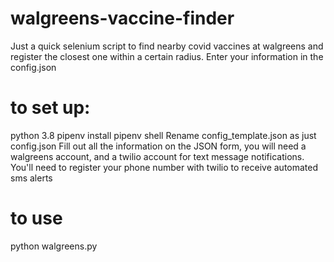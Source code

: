 # walgreens-vaccine-finder
Just a quick selenium script to find nearby covid vaccines at walgreens and register the closest one within a certain radius. Enter your information in the config.json

# to set up:
python 3.8
pipenv install
pipenv shell
Rename config_template.json as just config.json
Fill out all the information on the JSON form, you will need a walgreens account, and a twilio account for text message notifications. You'll need to register your phone number with twilio to receive automated sms alerts

# to use
python walgreens.py